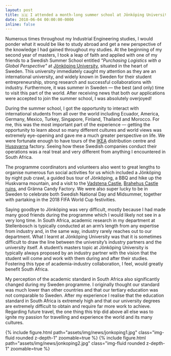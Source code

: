 ```yaml
---
layout: post
title: 🇸🇪 I attended a month-long summer school at Jönköping University, Sweden
date: 2018-06-04 00:00:00-0000
inline: false
---
```


Numerous times throughout my Industrial Engineering studies, I would ponder what it would be like to study abroad and get a new perspective of the knowledge I had gained throughout my studies. At the beginning of my second year of masters, I took a leap of faith and applied with one of my friends to a Swedish Summer School entitled *"Purchasing Logistics with a Global Perspective"* at [Jönköping University](https://ju.se/en), situated in the heart of Sweden. This university immediately caught my attention as they are an international university, and widely known in Sweden for their student entrepreneurship, strong research and successful collaborations with industry. Furthermore, it was summer in Sweden — the best (and only) time to visit this part of the world. After receiving news that both our applications were accepted to join the summer school, I was absolutely overjoyed!

During the summer school, I got the opportunity to interact with international students from all over the world including Ecuador, America, Germany, Mexico, Turkey, Singapore, Finland, Thailand and Morocco. For me, this was the most important part of the experience — getting the opportunity to learn about so many different cultures and world views was extremely eye-opening and gave me a much greater perspective on life.
We were fortunate enough to have tours of the [IKEA](https://www.ikea.com/) distribution centre and [Husqvarna](https://www.husqvarna.com/se/) factory. Seeing how these Swedish companies conduct their operations was a real treat and very different from anything I encountered in South Africa.

The programme coordinators and volunteers also went to great lengths to organise numerous fun social activities for us which included a Jönköping by night pub crawl, a guided bus tour of Jönköping, a BBQ and hike up the Huskvarna mountain, and a visit to the [Vadstena Castle](https://en.wikipedia.org/wiki/Vadstena_Castle), [Brahehus Castle ruins](https://en.wikipedia.org/wiki/Brahehus), and Gränna Candy Factory. We were also super lucky to be in Sweden to celebrate both Swedish National Day and Midsummer, together with partaking in the 2018 FIFA World Cup festivities.

Saying goodbye to Jönköping was very difficult, mostly because I had made many good friends during the programme which I would likely not see in a very long time. In South Africa, academic research in my department at Stellenbosch is typically conducted at an arm’s length from any expertise from industry and, in the same way, industry rarely reaches out to our department. What I learnt at Jönköping University was that it is sometimes difficult to draw the line between the university’s industry partners and the university itself. A student’s masters topic at Jönköping University is typically always proposed by an industry partner with the vision that the student will come and work with them during and after their studies. Fostering this type of academia-industry collaboration, I feel, would greatly benefit South Africa.

My perception of the academic standard in South Africa also significantly changed during my Sweden programme. I originally thought our standard was much lower than other countries and that our tertiary education was not comparable to Sweden.  After my experience I realise that the education standard in South Africa is extremely high and that our university degrees are extremely difficult to obtain and require far more work to achieve. Regarding future travel, the one thing this trip did above all else was to ignite my passion for travelling and experience the world and its many cultures.

{% include figure.html path="assets/img/news/jonkoping1.jpg" class="img-fluid rounded z-depth-1" zoomable=true %}
{% include figure.html path="assets/img/news/jonkoping2.jpg" class="img-fluid rounded z-depth-1" zoomable=true %}
